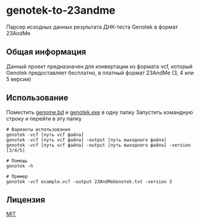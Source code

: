 # genotek-to-23andme
Парсер исходных данных результата ДНК-теста Genotek в формат 23AndMe

## Общая информация
Данный проект предназначен для конвертации из формата vcf, который Genotek 
предоставляет бесплатно, в платный формат 23AndMe (3, 4 или 5 версии)

## Использование
Поместить [genome.bd](genome.bd) и [genotek.exe](https://github.com/Yourathernot/genotek-to-23andme/releases/download/1.0/genotek.exe) в одну папку
Запустить командную строку и перейти в эту папку

```shell
# Варианты использования
genotek -vcf [путь vcf файла]
genotek -vcf [путь vcf файла] -output [путь выходного файла]
genotek -vcf [путь vcf файла] -output [путь выходного файла] -version [3/4/5]

# Помощь
genotek -h

# Пример
genotek -vcf example.vcf -output 23AndMeGenotek.txt -version 3
```

## Лицензия
[MIT](LICENSE)
